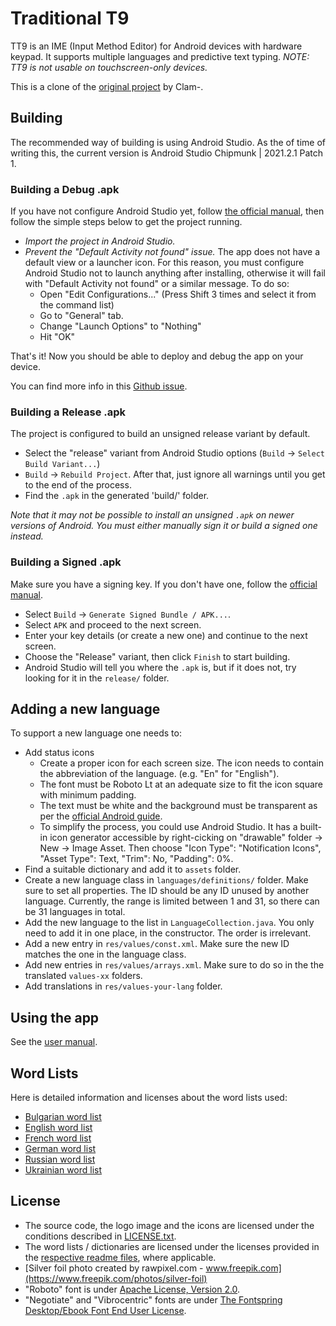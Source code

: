 # Traditional T9
TT9 is an IME (Input Method Editor) for Android devices with hardware keypad. It supports multiple languages and predictive text typing. _NOTE: TT9 is not usable on touchscreen-only devices._

This is a clone of the [original project](https://github.com/Clam-/TraditionalT9) by Clam-.

## Building
The recommended way of building is using Android Studio. As the of time of writing this, the current version is Android Studio Chipmunk | 2021.2.1 Patch 1.

### Building a Debug .apk
If you have not configure Android Studio yet, follow [the official manual](https://developer.android.com/training/basics/firstapp), then follow the simple steps below to get the project running.

- _Import the project in Android Studio._
- _Prevent the "Default Activity not found" issue._ The app does not have a default view or a launcher icon. For this reason, you must configure Android Studio not to launch anything after installing, otherwise it will fail with "Default Activity not found" or a similar message. To do so:
    - Open "Edit Configurations..." (Press Shift 3 times and select it from the command list)
    - Go to "General" tab.
    - Change "Launch Options" to "Nothing"
    - Hit "OK"

That's it! Now you should be able to deploy and debug the app on your device.

You can find more info in this [Github issue](https://github.com/android/input-samples/issues/18).

### Building a Release .apk
The project is configured to build an unsigned release variant by default.

- Select the "release" variant from Android Studio options (`Build` -> `Select Build Variant...`)
- `Build` -> `Rebuild Project`. After that, just ignore all warnings until you get to the end of the process.
- Find the `.apk` in the generated 'build/' folder.

_Note that it may not be possible to install an unsigned `.apk` on newer versions of Android. You must either manually sign it or build a signed one instead._

### Building a Signed .apk
Make sure you have a signing key. If you don't have one, follow the [official manual](https://developer.android.com/studio/publish/app-signing#sign-apk).

- Select `Build` -> `Generate Signed Bundle / APK...`.
- Select `APK` and proceed to the next screen.
- Enter your key details (or create a new one) and continue to the next screen.
- Choose the "Release" variant, then click `Finish` to start building.
- Android Studio will tell you where the `.apk` is, but if it does not, try looking for it in the `release/` folder.

## Adding a new language
To support a new language one needs to:

- Add status icons
    - Create a proper icon for each screen size. The icon needs to contain the abbreviation of the language. (e.g. "En" for "English").
    - The font must be Roboto Lt at an adequate size to fit the icon square with minimum padding.
    - The text must be white and the background must be transparent as per the [official Android guide](https://android-doc.github.io/guide/practices/ui_guidelines/icon_design_status_bar.html).
    - To simplify the process, you could use Android Studio. It has a built-in icon generator accessible by right-cicking on "drawable" folder -> New -> Image Asset. Then choose "Icon Type": "Notification Icons", "Asset Type": Text, "Trim": No, "Padding": 0%.
- Find a suitable dictionary and add it to `assets` folder.
- Create a new language class in `languages/definitions/` folder. Make sure to set all properties. The ID should be any ID unused by another language. Currently, the range is limited between 1 and 31, so there can be 31 languages in total.
- Add the new language to the list in `LanguageCollection.java`. You only need to add it in one place, in the constructor. The order is irrelevant.
- Add a new entry in `res/values/const.xml`. Make sure the new ID matches the one in the language class.
- Add new entries in `res/values/arrays.xml`. Make sure to do so in the the translated `values-xx` folders.
- Add translations in `res/values-your-lang` folder.

## Using the app
See the [user manual](docs/user-manual.md).

## Word Lists
Here is detailed information and licenses about the word lists used:
- [Bulgarian word list](docs/bgWordlistReadme.txt)
- [English word list](docs/enWordlistReadme.txt)
- [French word list](docs/frWordlistReadme.txt)
- [German word list](docs/deWordlistReadme.txt)
- [Russian word list](docs/ruWordlistReadme.txt)
- [Ukrainian word list](docs/ukWordlistReadme.txt)

## License
- The source code, the logo image and the icons are licensed under the conditions described in [LICENSE.txt](LICENSE.txt).
- The word lists / dictionaries are licensed under the licenses provided in the [respective readme files](#word-lists), where applicable.
- [Silver foil photo created by rawpixel.com - www.freepik.com](https://www.freepik.com/photos/silver-foil)
- "Roboto" font is under [Apache License, Version 2.0](https://www.apache.org/licenses/LICENSE-2.0).
- "Negotiate" and "Vibrocentric" fonts are under [The Fontspring Desktop/Ebook Font End User License](docs/desktop-ebook-EULA-1.8.txt).